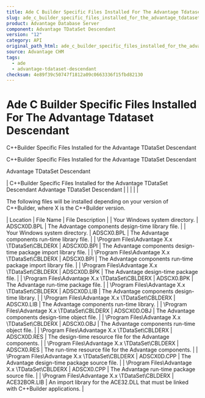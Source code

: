 ```yaml
---
title: Ade C Builder Specific Files Installed For The Advantage Tdataset Descendant
slug: ade_c_builder_specific_files_installed_for_the_advantage_tdataset_descendant
product: Advantage Database Server
component: Advantage TDataSet Descendant
version: "12"
category: API
original_path_html: ade_c_builder_specific_files_installed_for_the_advantage_tdataset_descendant.htm
source: Advantage CHM
tags:
  - ade
  - advantage-tdataset-descendant
checksum: 4e89f39c50747f1812a09c0663336f15fbd82130
---
```


# Ade C Builder Specific Files Installed For The Advantage Tdataset Descendant

C++Builder Specific Files Installed for the Advantage TDataSet Descendant

C++Builder Specific Files Installed for the Advantage TDataSet Descendant

Advantage TDataSet Descendant

| C++Builder Specific Files Installed for the Advantage TDataSet Descendant  Advantage TDataSet Descendant |  |  |  |  |

The following files will be installed depending on your version of C++Builder, where X is the C++Builder version.

| Location | File Name | File Description |
| Your Windows system directory. | ADSCX0D.BPL | The Advantage components design-time library file. |
| Your Windows system directory. | ADSCX0.BPL | The Advantage components run-time library file. |
| \Program Files\Advantage X.x \TDataSet\CBLDERX | ADSCX0D.BPI | The Advantage components design-time package import library file. |
| \Program Files\Advantage X.x \TDataSet\CBLDERX | ADSCX0.BPI | The Advantage components run-time package import library file. |
| \Program Files\Advantage X.x \TDataSet\CBLDERX | ADSCX0D.BPK | The Advantage design-time package file. |
| \Program Files\Advantage X.x \TDataSet\CBLDERX | ADSCX0.BPK | The Advantage run-time package file. |
| \Program Files\Advantage X.x \TDataSet\CBLDERX | ADSCX0D.LIB | The Advantage components design-time library. |
| \Program Files\Advantage X.x \TDataSet\CBLDERX | ADSCX0.LIB | The Advantage components run-time library. |
| \Program Files\Advantage X.x \TDataSet\CBLDERX | ADSCX0D.OBJ | The Advantage components design-time object file. |
| \Program Files\Advantage X.x \TDataSet\CBLDERX | ADSCX0.OBJ | The Advantage components run-time object file. |
| \Program Files\Advantage X.x \TDataSet\CBLDERX | ADSCX0D.RES | The design-time resource file for the Advantage components. |
| \Program Files\Advantage X.x \TDataSet\CBLDERX | ADSCX0.RES | The run-time resource file for the Advantage components. |
| \Program Files\Advantage X.x \TDataSet\CBLDERX | ADSCX0D.CPP | The Advantage design-time package source file. |
| \Program Files\Advantage X.x \TDataSet\CBLDERX | ADSCX0.CPP | The Advantage run-time package source file. |
| \Program Files\Advantage X.x \TDataSet\CBLDERX | ACE32BOR.LIB | An import library for the ACE32.DLL that must be linked with C++Builder applications. |
